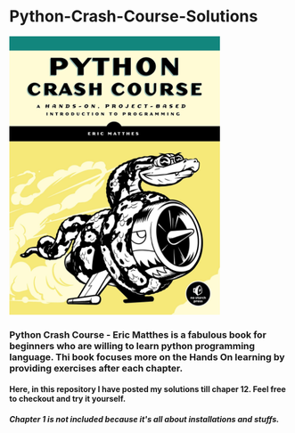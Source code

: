 # Python-Crash-Course-Solutions

<img src="readme_images/crashcourse.jpg" height="500px">
<h3>Python Crash Course - Eric Matthes is a fabulous book for beginners who are willing to learn python programming language. Thi book focuses more on the Hands On learning by providing exercises after each chapter.  </h3>
<h4>Here, in this repository I have posted my solutions till chaper 12. Feel free to checkout and try it yourself.</h4>

<h5>Chapter 1 is not included because it's all about installations and stuffs.</h5>

